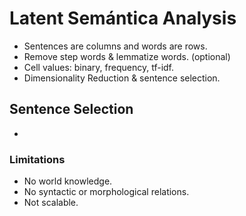 # Latent Semántica Analysis

* Sentences are columns and words are rows.
* Remove step words & lemmatize words. (optional)
* Cell values: binary, frequency, tf-idf.
* Dimensionality Reduction & sentence selection.

## Sentence Selection

* 


### Limitations
* No world knowledge.
* No syntactic or morphological relations.
* Not scalable.
